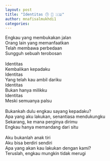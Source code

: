 ```yaml
---
layout: post
title: "Identitas 🕒 🌈 🇮🇩"
author: mnafisalmukhdi1
categories:
---
```

Engkau yang membukakan jalan<br>
Orang lain yang memanfaatkan<br>
Telah membawa perbedaan<br>
Sungguh sebuah terobosan<br>
<br>
Identitas<br>
Kembalikan kepadaku<br>
Identitas<br>
Yang telah kau ambil dariku<br>
Identitas<br>
Bukan hanya milikku<br>
Identitas<br>
Meski semuanya palsu<br>
<br>
Bukankah dulu engkau sayang kepadaku?<br>
Apa yang aku lakukan, senantiasa mendukungku<br>
Sekarang, ke mana perginya dirimu<br>
Engkau hanya memandang dari situ<br>
<br>
Aku bukanlah anak tiri<br>
Aku bisa berdiri sendiri<br>
Apa yang akan kau lakukan dengan kami?<br>
Teruslah, engkau mungkin tidak merugi
